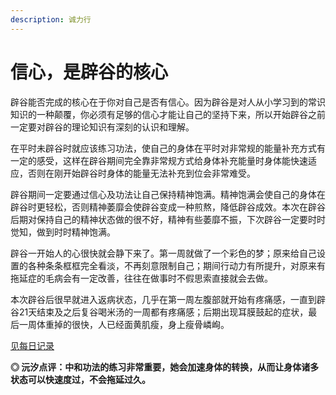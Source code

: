 ```yaml
---
description: 诚力行
---
```


# 信心，是辟谷的核心

辟谷能否完成的核心在于你对自己是否有信心。因为辟谷是对人从小学习到的常识知识的一种颠覆，你必须有足够的信心才能让自己的坚持下来，所以开始辟谷之前一定要对辟谷的理论知识有深刻的认识和理解。

在平时未辟谷时就应该练习功法，使自己的身体在平时对非常规的能量补充方式有一定的感受，这样在辟谷期间完全靠非常规方式给身体补充能量时身体能快速适应，否则在刚开始辟谷时身体的能量无法补充到位会非常难受。

辟谷期间一定要通过信心及功法让自己保持精神饱满。精神饱满会使自己的身体在辟谷时更轻松，否则精神萎靡会使辟谷变成一种煎熬，降低辟谷成效。本次在辟谷后期对保持自己的精神状态做的很不好，精神有些萎靡不振，下次辟谷一定要时时觉知，做到时时精神饱满。

辟谷一开始人的心很快就会静下来了。第一周就做了一个彩色的梦；原来给自己设置的各种条条框框完全看淡，不再刻意限制自己；期间行动力有所提升，对原来有拖延症的毛病会有一定改善，往往在做事时不假思索直接就会去做。

本次辟谷后很早就进入返病状态，几乎在第一周左腹部就开始有疼痛感，一直到辟谷21天结束及之后复谷喝米汤的一周都有疼痛感；后期出现耳膜鼓起的症状，最后一周体重掉的很快，人已经面黄肌瘦，身上瘦骨嶙峋。

[见每日记录](https://zhonghebiguriji.gitbook.io/index/wu-fu-lu/untitled-1/untitled-11)

**◎ 沅汐点评：中和功法的练习非常重要，她会加速身体的转换，从而让身体诸多状态可以快速度过，不会拖延过久。**

